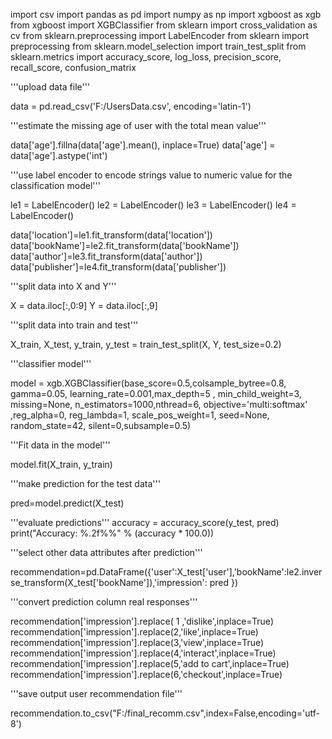 
import csv
import pandas as pd
import numpy as np
import xgboost as xgb
from xgboost import XGBClassifier
from sklearn import cross_validation as cv
from sklearn.preprocessing import LabelEncoder
from sklearn import preprocessing
from sklearn.model_selection import train_test_split
from sklearn.metrics import accuracy_score, log_loss, precision_score, recall_score, confusion_matrix

'''upload data file'''

data = pd.read_csv('F:/UsersData.csv', encoding='latin-1')


'''estimate the missing age of user with the total mean value'''

data['age'].fillna(data['age'].mean(), inplace=True)
data['age'] = data['age'].astype('int')


'''use label encoder to encode strings value to numeric value for the classification model'''

le1 = LabelEncoder()
le2 = LabelEncoder()
le3 = LabelEncoder()
le4 = LabelEncoder()
    
data['location']=le1.fit_transform(data['location'])
data['bookName']=le2.fit_transform(data['bookName'])
data['author']=le3.fit_transform(data['author'])
data['publisher']=le4.fit_transform(data['publisher'])


'''split data into X and Y'''

X = data.iloc[:,0:9]
Y = data.iloc[:,9]


'''split data into train and test'''

X_train, X_test, y_train, y_test = train_test_split(X, Y, test_size=0.2)


'''classifier model'''

model = xgb.XGBClassifier(base_score=0.5,colsample_bytree=0.8, gamma=0.05, learning_rate=0.001,max_depth=5
                          , min_child_weight=3, missing=None, n_estimators=1000,nthread=6, objective='multi:softmax'
                          ,reg_alpha=0, reg_lambda=1, scale_pos_weight=1, seed=None, random_state=42, silent=0,subsample=0.5)



'''Fit data in the model'''

model.fit(X_train, y_train)


'''make prediction for the test data'''

pred=model.predict(X_test)


'''evaluate predictions'''
accuracy = accuracy_score(y_test, pred)
print("Accuracy: %.2f%%" % (accuracy * 100.0))


'''select other data attributes after prediction'''

recommendation=pd.DataFrame({'user':X_test['user'],'bookName':le2.inverse_transform(X_test['bookName']),'impression': pred })


'''convert prediction column real responses'''

recommendation['impression'].replace( 1 ,'dislike',inplace=True)
recommendation['impression'].replace(2,'like',inplace=True)
recommendation['impression'].replace(3,'view',inplace=True)
recommendation['impression'].replace(4,'interact',inplace=True)
recommendation['impression'].replace(5,'add to cart',inplace=True)
recommendation['impression'].replace(6,'checkout',inplace=True)

'''save output user recommendation file'''

recommendation.to_csv("F:/final_recomm.csv",index=False,encoding='utf-8')
